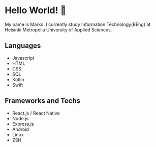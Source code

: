 # Hello World! 👋

My name is Marko. I currently study Information Technology(BEng) at Helsinki Metropolia University of Applied Sciences.

## Languages
- Javascript
- HTML
- CSS
- SQL
- Kotlin
- Swift

## Frameworks and Techs
- React.js / React Native
- Node.js
- Express.js
- Android
- Linux
- ZSH
